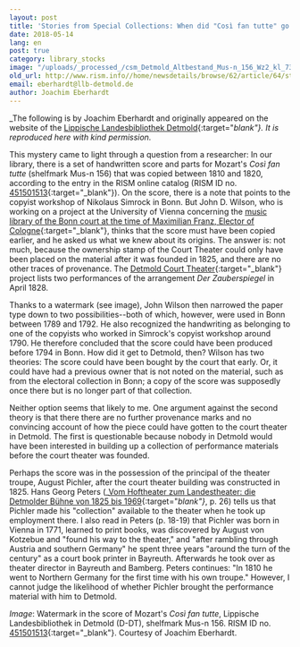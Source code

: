 ```yaml
---
layout: post
title: 'Stories from Special Collections: When did "Così fan tutte" go to Detmold?'
date: 2018-05-14
lang: en
post: true
category: library_stocks
image: "/uploads/_processed_/csm_Detmold_Altbestand_Mus-n_156_Wz2_kl_7333719be9.jpg"
old_url: http://www.rism.info//home/newsdetails/browse/62/article/64/stories-from-special-collections-when-did-cosi-fan-tutte-go-to-detmold.html
email: eberhardt@llb-detmold.de
author: Joachim Eberhardt
---
```



_The following is by Joachim Eberhardt and originally appeared on the website of the [Lippische Landesbibliothek Detmold](http://www.llb-detmold.de/aktuelles/aktuelles-detail/article/geschichten-aus-dem-altbestand-wann-kam-cosi-fan-tutte-nach-detmold.html){:target="_blank"}. It is reproduced here with kind permission._

This mystery came to light through a question from a researcher: In our library, there is a set of handwritten score and parts for Mozart's _Così fan tutte_ (shelfmark Mus-n 156) that was copied between 1810 and 1820, according to the entry in the RISM online catalog (RISM ID no. [451501513](https://opac.rism.info/search?id=451501513){:target="_blank"}). On the score, there is a note that points to the copyist workshop of Nikolaus Simrock in Bonn. But John D. Wilson, who is working on a project at the University of Vienna concerning the [music library of the Bonn court at the time of Maximilian Franz, Elector of Cologne](http://musikwissenschaft.univie.ac.at/projekte/musicmaximilianfranz/sacred-music-library-of-maximilian-franz-english/){:target="_blank"}, thinks that the score must have been copied earlier, and he asked us what we knew about its origins. The answer is: not much, because the ownership stamp of the Court Theater could only have been placed on the material after it was founded in 1825, and there are no other traces of provenance. The [Detmold Court Theater](http://hoftheater-detmold.de/?page_id=386){:target="_blank"} project lists two performances of the arrangement _Der Zauberspiegel_ in April 1828.

Thanks to a watermark (see image), John Wilson then narrowed the paper type down to two possibilities--both of which, however, were used in Bonn between 1789 and 1792. He also recognized the handwriting as belonging to one of the copyists who worked in Simrock's copyist workshop around 1790. He therefore concluded that the score could have been produced before 1794 in Bonn. How did it get to Detmold, then? Wilson has two theories: The score could have been bought by the court that early. Or, it could have had a previous owner that is not noted on the material, such as from the electoral collection in Bonn; a copy of the score was supposedly once there but is no longer part of that collection.

Neither option seems that likely to me. One argument against the second theory is that there there are no further provenance marks and no convincing account of how the piece could have gotten to the court theater in Detmold. The first is questionable because nobody in Detmold would have been interested in building up a collection of performance materials before the court theater was founded.

Perhaps the score was in the possession of the principal of the theater troupe, August Pichler, after the court theater building was constructed in 1825. Hans Georg Peters (_[Vom Hoftheater zum Landestheater: die Detmolder Bühne von 1825 bis 1969](http://www.worldcat.org/oclc/462223504){:target="_blank"}_, p. 26) tells us that Pichler made his "collection" available to the theater when he took up employment there. I also read in Peters (p. 18-19) that Pichler was born in Vienna in 1771, learned to print books, was discovered by August von Kotzebue and "found his way to the theater," and "after rambling through Austria and southern Germany" he spent three years "around the turn of the century" as a court book printer in Bayreuth. Afterwards he took over as theater director in Bayreuth and Bamberg. Peters continues: "In 1810 he went to Northern Germany for the first time with his own troupe." However, I cannot judge the likelihood of whether Pichler brought the performance material with him to Detmold.


_Image_: Watermark in the score of Mozart's _Così fan tutte_, Lippische Landesbibliothek in Detmold (D-DT), shelfmark Mus-n 156. RISM ID no. [451501513](https://opac.rism.info/search?id=451501513){:target="_blank"}. Courtesy of Joachim Eberhardt.



<script type="text/javascript">var switchTo5x=true;</script><script type="text/javascript" src="http://w.sharethis.com/button/buttons.js"></script><script type="text/javascript">stLight.options({publisher: "9b601438-1ce1-49d8-bfd7-9cff5df54c17", doNotHash: false, doNotCopy: false, hashAddressBar: false});</script>